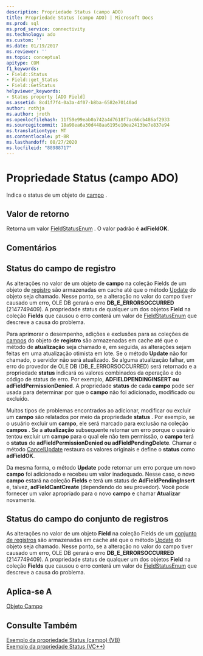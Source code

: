 ```yaml
---
description: Propriedade Status (campo ADO)
title: Propriedade Status (campo ADO) | Microsoft Docs
ms.prod: sql
ms.prod_service: connectivity
ms.technology: ado
ms.custom: ''
ms.date: 01/19/2017
ms.reviewer: ''
ms.topic: conceptual
apitype: COM
f1_keywords:
- Field::Status
- Field::get_Status
- Field::GetStatus
helpviewer_keywords:
- Status property [ADO Field]
ms.assetid: 8cd1f7f4-0a3a-4f07-b8ba-6582e70140ad
author: rothja
ms.author: jroth
ms.openlocfilehash: 11f59e99eab0a742a4d7618f7ac66cb486af2933
ms.sourcegitcommit: 18a98ea6a30d448aa6195e10ea2413be7e837e94
ms.translationtype: MT
ms.contentlocale: pt-BR
ms.lasthandoff: 08/27/2020
ms.locfileid: "88988717"
---
```

# <a name="status-property-ado-field"></a>Propriedade Status (campo ADO)
Indica o status de um objeto de [campo](./field-object.md) .  
  
## <a name="return-value"></a>Valor de retorno  
 Retorna um valor [FieldStatusEnum](./fieldstatusenum.md) . O valor padrão é **adFieldOK**.  
  
## <a name="remarks"></a>Comentários  
  
## <a name="record-field-status"></a>Status do campo de registro  
 As alterações no valor de um objeto de **campo** na coleção Fields de um objeto de [registro](./record-object-ado.md) são armazenadas em cache até que o método [Update](./update-method.md) do objeto seja chamado. Nesse ponto, se a alteração no valor do campo tiver causado um erro, OLE DB gerará o erro **DB_E_ERRORSOCCURRED** (2147749409). A propriedade status de qualquer um dos objetos **Field** na coleção **Fields** que causou o erro conterá um valor de [FieldStatusEnum](./fieldstatusenum.md) que descreve a causa do problema.  
  
 Para aprimorar o desempenho, adições e exclusões para as coleções de [campos](./fields-collection-ado.md) do objeto de **registro** são armazenadas em cache até que o método de **atualização** seja chamado e, em seguida, as alterações sejam feitas em uma atualização otimista em lote. Se o método **Update** não for chamado, o servidor não será atualizado. Se alguma atualização falhar, um erro do provedor de OLE DB (DB_E_ERRORSOCCURRED) será retornado e a propriedade **status** indicará os valores combinados da operação e do código de status de erro. Por exemplo, **ADFIELDPENDINGINSERT ou adFieldPermissionDenied**. A propriedade **status** de cada **campo** pode ser usada para determinar por que o **campo** não foi adicionado, modificado ou excluído.  
  
 Muitos tipos de problemas encontrados ao adicionar, modificar ou excluir um **campo** são relatados por meio da propriedade **status** . Por exemplo, se o usuário excluir um **campo**, ele será marcado para exclusão na coleção **campos** . Se a **atualização** subsequente retornar um erro porque o usuário tentou excluir um **campo** para o qual ele não tem permissão, o **campo** terá o **status** de **adFieldPermissionDenied ou adFieldPendingDelete**. Chamar o método [CancelUpdate](./cancelupdate-method-ado.md) restaura os valores originais e define o **status** como **adFieldOK**.  
  
 Da mesma forma, o método **Update** pode retornar um erro porque um novo **campo** foi adicionado e recebeu um valor inadequado. Nesse caso, o novo **campo** estará na coleção **Fields** e terá um status de **AdFieldPendingInsert** e, talvez, **adFieldCantCreate** (dependendo do seu provedor). Você pode fornecer um valor apropriado para o novo **campo** e chamar **Atualizar** novamente.  
  
## <a name="recordset-field-status"></a>Status do campo do conjunto de registros  
 As alterações no valor de um objeto **Field** na coleção Fields de um [conjunto de registros](./recordset-object-ado.md) são armazenadas em cache até que o método [Update](./update-method.md) do objeto seja chamado. Nesse ponto, se a alteração no valor do campo tiver causado um erro, OLE DB gerará o erro **DB_E_ERRORSOCCURRED** (2147749409). A propriedade status de qualquer um dos objetos **Field** na coleção **Fields** que causou o erro conterá um valor de [FieldStatusEnum](./fieldstatusenum.md) que descreve a causa do problema.  
  
## <a name="applies-to"></a>Aplica-se A  
 [Objeto Campo](./field-object.md)  
  
## <a name="see-also"></a>Consulte Também  
 [Exemplo da propriedade Status (campo) (VB)](./status-property-example-field-vb.md)   
 [Exemplo da propriedade Status (VC++)](./status-property-example-vc.md)